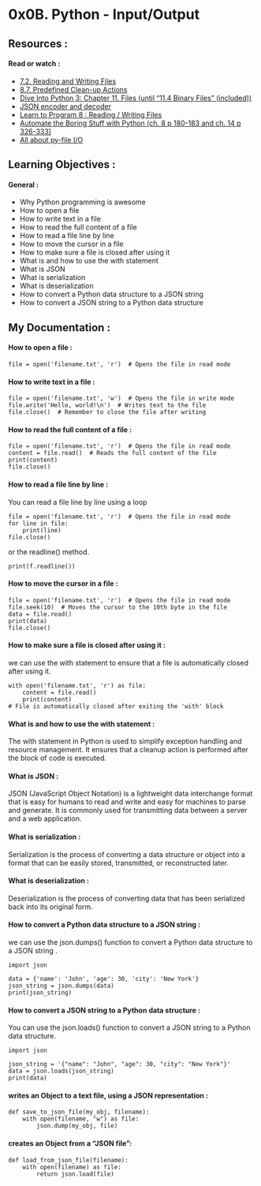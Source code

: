 # 0x0B. Python - Input/Output

## Resources :

#### Read or watch :

<ul>
    <li> <a href = "https://docs.python.org/3/tutorial/inputoutput.html#reading-and-writing-files">7.2. Reading and Writing Files</a></li>
    <li> <a href = "https://docs.python.org/3/tutorial/errors.html#predefined-clean-up-actions">8.7. Predefined Clean-up Actions</a></li>
    <li> <a href = "https://histo.ucsf.edu/BMS270/diveintopython3-r802.pdf">Dive Into Python 3: Chapter 11. Files (until “11.4 Binary Files” (included))</a></li>
    <li> <a href = "https://docs.python.org/3/library/json.html">JSON encoder and decoder</a></li>
    <li> <a href = "https://www.youtube.com/watch?v=EukxMIsNeqU">Learn to Program 8 : Reading / Writing Files </a></li>
    <li> <a href = "https://automatetheboringstuff.com/">Automate the Boring Stuff with Python (ch. 8 p 180-183 and ch. 14 p 326-333) </a></li>
    <li> <a href = "https://techvidvan.com/tutorials/python-file-read-write/">All about py-file I/O </a></li>

</ul>

## Learning Objectives :

#### General :

<ul>
  <li>Why Python programming is awesome</li>
  <li>How to open a file</li>
  <li>How to write text in a file</li>
  <li>How to read the full content of a file</li>
  <li>How to read a file line by line</li>
  <li>How to move the cursor in a file</li>
  <li>How to make sure a file is closed after using it</li>
  <li>What is and how to use the with statement</li>
  <li>What is JSON</li>
  <li>What is serialization</li>
  <li>What is deserialization</li>
  <li>How to convert a Python data structure to a JSON string</li>
  <li>How to convert a JSON string to a Python data structure</li>
</ul>

## My Documentation : 

#### How to open a file : 
```
file = open('filename.txt', 'r')  # Opens the file in read mode

```

#### How to write text in a file : 

```
file = open('filename.txt', 'w')  # Opens the file in write mode
file.write('Hello, world!\n')  # Writes text to the file
file.close()  # Remember to close the file after writing

```

#### How to read the full content of a file :

```
file = open('filename.txt', 'r')  # Opens the file in read mode
content = file.read()  # Reads the full content of the file
print(content)
file.close()

```

#### How to read a file line by line :

<p> You can read a file line by line using a loop  </p>


```
file = open('filename.txt', 'r')  # Opens the file in read mode
for line in file:
    print(line)
file.close()

```
<p> or the readline() method. </p>

```
print(f.readline())

```

#### How to move the cursor in a file :

```
file = open('filename.txt', 'r')  # Opens the file in read mode
file.seek(10)  # Moves the cursor to the 10th byte in the file
data = file.read()
print(data)
file.close()

```

#### How to make sure a file is closed after using it :

<p>we can use the with statement to ensure that a file is automatically closed after using it. </p>

```
with open('filename.txt', 'r') as file:
    content = file.read()
    print(content)
# File is automatically closed after exiting the 'with' block

```

#### What is and how to use the with statement :

<p>The with statement in Python is used to simplify exception handling and resource management. It ensures that a cleanup action is performed after the block of code is executed.</p>

#### What is JSON :
<p>JSON (JavaScript Object Notation) is a lightweight data interchange format that is easy for humans to read and write and easy for machines to parse and generate. It is commonly used for transmitting data between a server and a web application.</p>

#### What is serialization :
<p>Serialization is the process of converting a data structure or object into a format that can be easily stored, transmitted, or reconstructed later.</p>

#### What is deserialization :
<p>Deserialization is the process of converting data that has been serialized back into its original form.</p>

#### How to convert a Python data structure to a JSON string :
<p> we can use the json.dumps() function to convert a Python data structure to a JSON string .</p>

```
import json

data = {'name': 'John', 'age': 30, 'city': 'New York'}
json_string = json.dumps(data)
print(json_string)

```

#### How to convert a JSON string to a Python data structure :
<p> You can use the json.loads() function to convert a JSON string to a Python data structure. </p>

```
import json

json_string = '{"name": "John", "age": 30, "city": "New York"}'
data = json.loads(json_string)
print(data)

```

#### writes an Object to a text file, using a JSON representation :

```
def save_to_json_file(my_obj, filename):
    with open(filename, "w") as file:
        json.dump(my_obj, file)

```

#### creates an Object from a “JSON file”:

```
def load_from_json_file(filename):
    with open(filename) as file:
        return json.load(file)
```